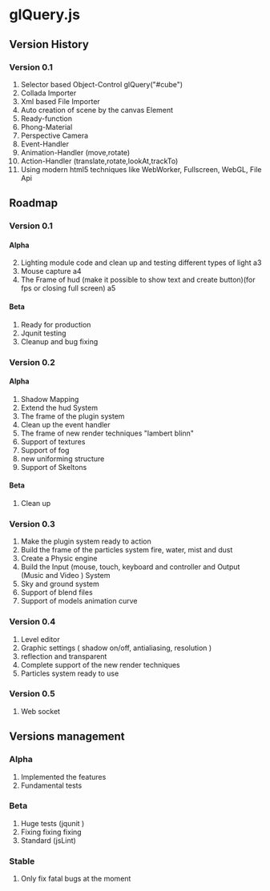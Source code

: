 <h1>glQuery.js</h1>

<h2>Version History</h2>

<h3>Version 0.1</h3>

1. Selector based Object-Control glQuery("#cube")
2. Collada Importer
3. Xml based File Importer
4. Auto creation of scene by the canvas Element
5. Ready-function
6. Phong-Material
7. Perspective Camera
8. Event-Handler
9. Animation-Handler (move,rotate)
10. Action-Handler (translate,rotate,lookAt,trackTo)
11. Using modern html5 techniques like WebWorker, Fullscreen, WebGL, File Api

<h2>Roadmap</h2>

<h3>Version 0.1</h3>

<h4>Alpha</h4>

2. Lighting module code and clean up and testing different types of light a3
3. Mouse capture a4
4. The Frame of hud (make it possible to show text and create button)(for fps or closing full screen) a5

<h4>Beta</h4>

1. Ready for production
2. Jqunit testing 
3. Cleanup and bug fixing


<h3>Version 0.2</h3>

<h4>Alpha</h4>

1. Shadow Mapping 
2. Extend the hud System 
3. The frame of the plugin system 
4. Clean up the event handler
5. The frame of new render techniques "lambert blinn"
6. Support of textures
7. Support of fog
8. new uniforming structure 
9. Support of Skeltons

<h4>Beta</h4>

1. Clean up


<h3>Version 0.3</h3>

1. Make the plugin system ready to action
2. Build the frame of the particles system fire, water, mist and dust
3. Create a Physic engine
4. Build the Input (mouse, touch, keyboard  and controller and Output (Music and Video ) System 
5. Sky and ground system
6. Support of blend files
7. Support of models animation curve


<h3>Version 0.4</h3>

1. Level editor
2. Graphic settings ( shadow on/off,  antialiasing, resolution )
3. reflection and transparent
4. Complete support of the new render techniques
5. Particles system ready to use


<h3>Version 0.5</h3>

1. Web socket 


<h2>Versions management</h2>

<h3>Alpha</h3>

1. Implemented the features
2. Fundamental tests

<h3>Beta</h3>

1. Huge tests (jqunit )
2. Fixing fixing fixing
3. Standard (jsLint)

<h3>Stable</h3>

1. Only fix fatal bugs at the moment